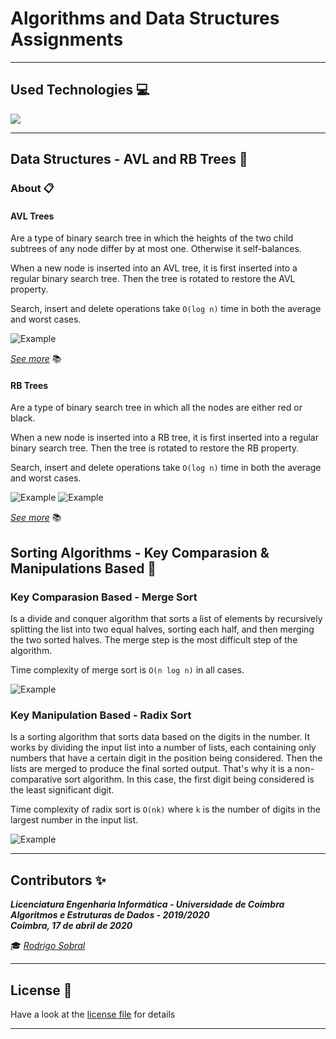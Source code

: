 # Algorithms and Data Structures Assignments

___

## Used Technologies :computer:

<img src="https://img.icons8.com/color/48/000000/python--v1.png"/>

___

## Data Structures - AVL and RB Trees :deciduous_tree:
###    About :clipboard:

#### AVL Trees

Are a type of binary search tree in which the heights of the two child subtrees of any node differ by at most one. Otherwise it self-balances.

When a new node is inserted into an AVL tree, it is first inserted into a regular binary search tree. Then the tree is rotated to restore the AVL property.

Search, insert and delete operations take `O(log n)` time in both the average and worst cases.

![Example](https://upload.wikimedia.org/wikipedia/commons/f/fd/AVL_Tree_Example.gif)

[*See more*](https://www.geeksforgeeks.org/avl-tree-set-1-insertion) :books:

#### RB Trees

Are a type of binary search tree in which all the nodes are either red or black.

When a new node is inserted into a RB tree, it is first inserted into a regular binary search tree. Then the tree is rotated to restore the RB property.

Search, insert and delete operations take `O(log n)` time in both the average and worst cases.

![Example](https://i.makeagif.com/media/8-23-2014/CV5Tiu.gif) ![Example](https://i.makeagif.com/media/7-05-2017/UvkoGx.gif)

[*See more*](https://www.geeksforgeeks.org/red-black-tree-set-1-introduction-2/) :books:

## Sorting Algorithms - Key Comparasion & Manipulations Based :key:

### Key Comparasion Based - Merge Sort

Is a divide and conquer algorithm that sorts a list of elements by recursively splitting the list into two equal halves, sorting each half, and then merging the two sorted halves. The merge step is the most difficult step of the algorithm.

Time complexity of merge sort is `O(n log n)` in all cases.

![*Example*](https://upload.wikimedia.org//wikipedia/commons/c/cc/Merge-sort-example-300px.gif)

### Key Manipulation Based - Radix Sort

Is a sorting algorithm that sorts data based on the digits in the number. It works by dividing the input list into a number of lists, each containing only numbers that have a certain digit in the position being considered. Then the lists are merged to produce the final sorted output. That's why it is a non-comparative sort algorithm. In this case, the first digit being considered is the least significant digit.

Time complexity of radix sort is `O(nk)` where `k` is the number of digits in the largest number in the input list.

![*Example*](https://miro.medium.com/max/1000/1*95Ur4ZXfu36EiS4ZO6EERg.gif)

___

## **Contributors** :sparkles:

<html><i><b> Licenciatura Engenharia Informática - Universidade de Coimbra<br>
Algoritmos e Estruturas de Dados - 2019/2020 <br>
Coimbra, 17 de abril de 2020
</b></i></html>

:mortar_board: *[Rodrigo Sobral](https://github.com/RodrigoSobral2000)*

___

## License :link:
Have a look at the [license file](LICENSE) for details
___

